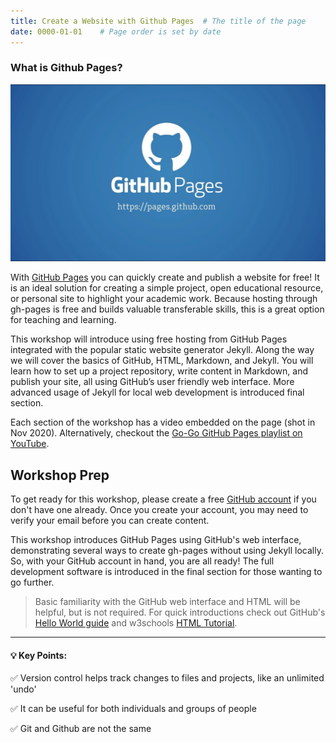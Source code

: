 ```yaml
---
title: Create a Website with Github Pages  # The title of the page
date: 0000-01-01    # Page order is set by date
---
```


### What is Github Pages?

![Github Pages Logo](assets/images/githubPages.jpg)

With [GitHub Pages](https://pages.github.com/) you can quickly create and publish a website for free! 
It is an ideal solution for creating a simple project, open educational resource, or personal site to highlight your academic work. 
Because hosting through gh-pages is free and builds valuable transferable skills, this is a great option for teaching and learning.

This workshop will introduce using free hosting from GitHub Pages integrated with the popular static website generator Jekyll. 
Along the way we will cover the basics of GitHub, HTML, Markdown, and Jekyll. 
You will learn how to set up a project repository, write content in Markdown, and publish your site, all using GitHub’s user friendly web interface. 
More advanced usage of Jekyll for local web development is introduced final section.

Each section of the workshop has a video embedded on the page (shot in Nov 2020).
Alternatively, checkout the [Go-Go GitHub Pages playlist on YouTube](https://www.youtube.com/playlist?list=PL3MdArvT5LVdkeEZ6x6feSMRjYjoMVEUZ).

## Workshop Prep

To get ready for this workshop, please create a free [GitHub account](https://github.com/join) if you don't have one already.
Once you create your account, you may need to verify your email before you can create content.

This workshop introduces GitHub Pages using GitHub's web interface, demonstrating several ways to create gh-pages without using Jekyll locally.
So, with your GitHub account in hand, you are all ready!
The full development software is introduced in the final section for those wanting to go further.

> Basic familiarity with the GitHub web interface and HTML will be helpful, but is not required. 
> For quick introductions check out GitHub's [Hello World guide](https://guides.github.com/activities/hello-world/) and w3schools [HTML Tutorial](https://www.w3schools.com/html/default.asp).


***

#### 💡 Key Points:

✅ Version control helps track changes to files and projects, like an unlimited 'undo'

✅ It can be useful for both individuals and groups of people

✅ Git and Github are not the same
